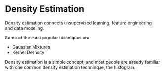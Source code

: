 # Density Estimation
Density estimation connects unsupervised learning, feature engineering and data
modeling.

Some of the most popular techniques are:
* Gaussian Mixtures
* Kernel Desnsity

Density estimation is a simple concept, and most people are already familiar
with one common density estimation techninque, the histogram.


